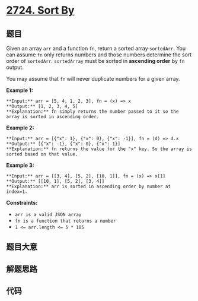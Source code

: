 # [2724. Sort By](https://leetcode.com/problems/sort-by)

## 题目

Given an array `arr` and a function `fn`, return a sorted array `sortedArr`.
You can assume `fn` only returns numbers and those numbers determine the sort
order of `sortedArr`. `sortedArray` must be sorted in **ascending order** by
`fn` output.

You may assume that `fn` will never duplicate numbers for a given array.



**Example 1:**

    
    
    **Input:** arr = [5, 4, 1, 2, 3], fn = (x) => x
    **Output:** [1, 2, 3, 4, 5]
    **Explanation:** fn simply returns the number passed to it so the array is sorted in ascending order.
    

**Example 2:**

    
    
    **Input:** arr = [{"x": 1}, {"x": 0}, {"x": -1}], fn = (d) => d.x
    **Output:** [{"x": -1}, {"x": 0}, {"x": 1}]
    **Explanation:** fn returns the value for the "x" key. So the array is sorted based on that value.
    

**Example 3:**

    
    
    **Input:** arr = [[3, 4], [5, 2], [10, 1]], fn = (x) => x[1]
    **Output:** [[10, 1], [5, 2], [3, 4]]
    **Explanation:** arr is sorted in ascending order by number at index=1. 
    



**Constraints:**

  * `arr is a valid JSON array`
  * `fn is a function that returns a number`
  * `1 <= arr.length <= 5 * 105`


## 题目大意

## 解题思路

## 代码

```javascript

```
